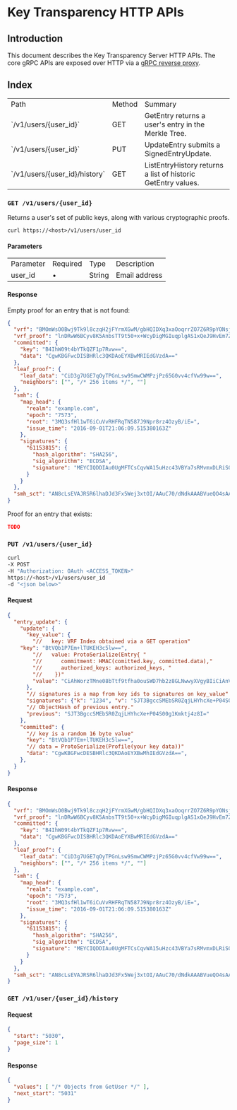# Key Transparency HTTP APIs

## Introduction

This document describes the Key Transparency Server HTTP APIs.
The core gRPC APIs are exposed over HTTP via a
[gRPC reverse proxy](https://github.com/grpc-ecosystem/grpc-gateway).

## Index
<table>
<tr><td>Path</td><td>Method</td><td>Summary</td></tr>
<tr><td>`/v1/users/{user_id}`</td><td>GET</td><td>GetEntry returns a user's entry in the Merkle Tree.</td></tr>
<tr><td>`/v1/users/{user_id}`</td><td>PUT</td><td>UpdateEntry submits a SignedEntryUpdate.</td></tr>
<tr><td>`/v1/users/{user_id}/history`</td><td>GET</td><td>ListEntryHistory returns a list of historic GetEntry values.</td></tr>
</table>

### `GET /v1/users/{user_id}`
Returns a user's set of public keys, along with various cryptographic proofs.

`curl https://<host>/v1/users/user_id`

#### Parameters
<table>
<tr><td>Parameter</td><td>Required</td><td>Type</td><td>Description</td></tr>
<tr><td>user_id</td><td>•</td><td>String</td><td>Email address</td></tr>
</table>

#### Response

Empty proof for an entry that is not found:
```json
{
  "vrf": "BMOmWsO0Bwj9Tk9l8czqH2jFYrmXGwM/gbHQIDXq3xaOoqrrZO7Z6R9pYONsj2nEHxckyHIH1o9mZXADatMelr4=",
  "vrf_proof": "lnDRwW6BCyv8K5AnbsTT9t50+x+WcyDigMGIuqplgAS1xQeJ9HvEm7ZRDEcCUGublzv2nu7cdwLyD51ePRTzjA==",
  "committed": {
    "key": "B4IhW09t4bYTkQZF1p7Rvw==",
    "data": "CgwKBGFwcDISBHRlc3QKDAoEYXBwMRIEdGVzdA=="
  },
  "leaf_proof": {
    "leaf_data": "CiD3g7UGE7qOyTPGnLsw9SmwCWMPzjPz65G0vv4cfVw99w==",
    "neighbors": ["", "/* 256 items */", ""]
  },
  "smh": {
    "map_head": {
      "realm": "example.com",
      "epoch": "7573",
      "root": "3MQ3sfHl1wT6iCuVvRHFRqTN587J9Npr8rz4OzyB/iE=",
      "issue_time": "2016-09-01T21:06:09.515380163Z"
    },
    "signatures": {
      "61153815": {
        "hash_algorithm": "SHA256",
        "sig_algorithm": "ECDSA",
        "signature": "MEYCIQDDIAu0UgMFTCsCqvWA15uHzc43VBYa7sRMvmxDLRiS0AIhAPiWCDBLdJFiGmkUAlyqPWgMVobONB5a25xLQSSWZaGb"
      }
    }
  },
  "smh_sct": "AN8cLsEVAJRSR6lhaDJd3Fx5Wej3xtOI/AAuC70/dNdkAAABVueQO4sAAAQDAEYwRAIgI2teJpbbjXb8Xld8Jn3jy5yu4WYY6ddeB+vGsg1eqHkCIBRqnXEq8Owg1rVUGxb3Q52UZ2y6DxQ9HJ+ZYTAQW8RQ"
}


```

Proof for an entry that exists:
```json
TODO
```

### `PUT /v1/users/{user_id}`

```sh
curl
-X POST
-H "Authorization: OAuth <ACCESS_TOKEN>"
https://<host>/v1/users/user_id
-d "<json below>"
```

#### Request
```json
{
  "entry_update": {
    "update": {
      "key_value": {
        "//   key: VRF Index obtained via a GET operation"
	"key": "BtVQb1P7Em+lTUKEH3c5lw==",
        "//   value: ProtoSerialize(Entry{ "
        "//      commitment: HMAC(comitted.key, committed.data),"
        "//      authorized_keys: authorized_keys, "
        "//    })"
        "value": "CiAhWorzTMne08bTtf9tfha0ouSWD7hb2z8GLNwwyXVgyBIiCiAnVXbqdmof99bSQH5jieVmdAd8Ooss0gL8OPwF6DBb5A==",
      },
      "// signatures is a map from key ids to signatures on key_value"
      "signatures": {"k": "1234", "v": "SJT3BgccSMEbSR0ZqjLHYhcXe+P04S00g1Kmktj4z8I="},
      "// ObjectHash of previous entry."
      "previous": "SJT3BgccSMEbSR0ZqjLHYhcXe+P04S00g1Kmktj4z8I=" 
    },
    "committed": {
      "// key is a random 16 byte value" 
      "key": "BtVQb1P7Em+lTUKEH3c5lw==",
      "// data = ProtoSerialize(Profile(your key data))"
      "data": "CgwKBGFwcDESBHRlc3QKDAoEYXBwMhIEdGVzdA==",
    },
  }
}
```


#### Response

```json
{
  "vrf": "BMOmWsO0Bwj9Tk9l8czqH2jFYrmXGwM/gbHQIDXq3xaOoqrrZO7Z6R9pYONsj2nEHxckyHIH1o9mZXADatMelr4=",
  "vrf_proof": "lnDRwW6BCyv8K5AnbsTT9t50+x+WcyDigMGIuqplgAS1xQeJ9HvEm7ZRDEcCUGublzv2nu7cdwLyD51ePRTzjA==",
  "committed": {
    "key": "B4IhW09t4bYTkQZF1p7Rvw==",
    "data": "CgwKBGFwcDISBHRlc3QKDAoEYXBwMRIEdGVzdA=="
  },
  "leaf_proof": {
    "leaf_data": "CiD3g7UGE7qOyTPGnLsw9SmwCWMPzjPz65G0vv4cfVw99w==",
    "neighbors": ["", "/* 256 items */", ""]
  },
  "smh": {
    "map_head": {
      "realm": "example.com",
      "epoch": "7573",
      "root": "3MQ3sfHl1wT6iCuVvRHFRqTN587J9Npr8rz4OzyB/iE=",
      "issue_time": "2016-09-01T21:06:09.515380163Z"
    },
    "signatures": {
      "61153815": {
        "hash_algorithm": "SHA256",
        "sig_algorithm": "ECDSA",
        "signature": "MEYCIQDDIAu0UgMFTCsCqvWA15uHzc43VBYa7sRMvmxDLRiS0AIhAPiWCDBLdJFiGmkUAlyqPWgMVobONB5a25xLQSSWZaGb"
      }
    }
  },
  "smh_sct": "AN8cLsEVAJRSR6lhaDJd3Fx5Wej3xtOI/AAuC70/dNdkAAABVueQO4sAAAQDAEYwRAIgI2teJpbbjXb8Xld8Jn3jy5yu4WYY6ddeB+vGsg1eqHkCIBRqnXEq8Owg1rVUGxb3Q52UZ2y6DxQ9HJ+ZYTAQW8RQ"
}
```

### `GET /v1/user/{user_id}/history`

#### Request
```json
{
  "start": "5030",
  "page_size": 1
}
```

#### Response
```json
{
  "values": [ "/* Objects from GetUser */" ],
  "next_start": "5031"
}
```
